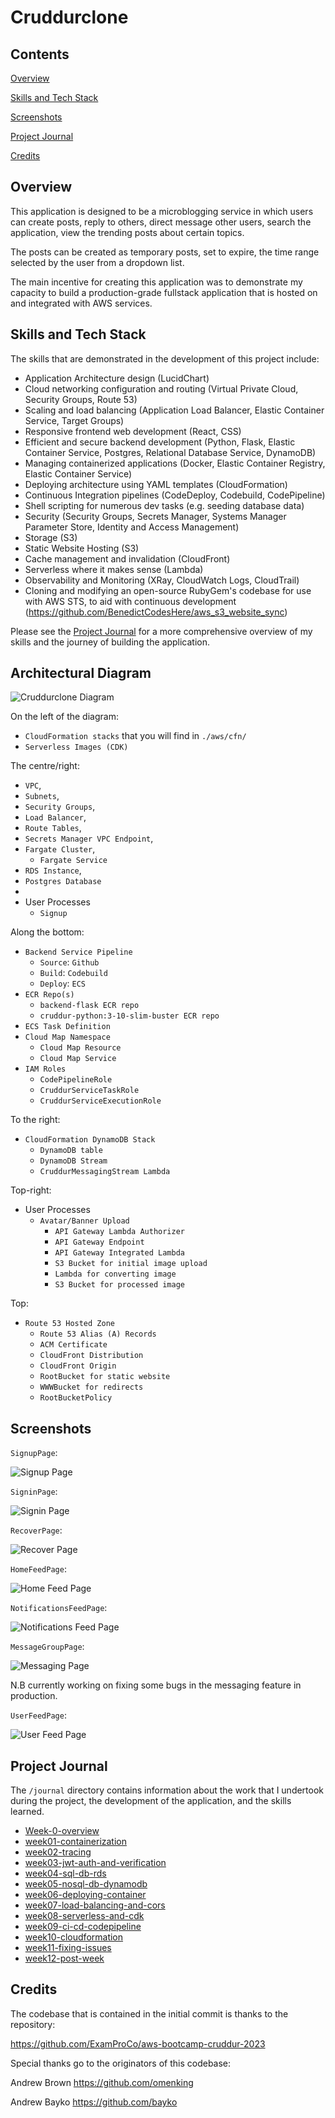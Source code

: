 # Cruddurclone

## Contents
[Overview](#overview)

[Skills and Tech Stack](#skills-and-tech-stack)

[Screenshots](#screenshots)

[Project Journal](#project-journal)

[Credits](#credits)


## Overview
This application is designed to be a microblogging service in which users can create posts, reply to others, direct message other users, search the application, view the trending posts about certain topics.

The posts can be created as temporary posts, set to expire, the time range selected by the user from a dropdown list.

The main incentive for creating this application was to demonstrate my capacity to build a production-grade fullstack application that is hosted on and integrated with AWS services.

## Skills and Tech Stack
The skills that are demonstrated in the development of this project include:
- Application Architecture design (LucidChart)
- Cloud networking configuration and routing (Virtual Private Cloud, Security Groups, Route 53)
- Scaling and load balancing (Application Load Balancer, Elastic Container Service, Target Groups)
- Responsive frontend web development (React, CSS)
- Efficient and secure backend development (Python, Flask, Elastic Container Service, Postgres, Relational Database Service, DynamoDB)
- Managing containerized applications (Docker, Elastic Container Registry, Elastic Container Service)
- Deploying architecture using YAML templates (CloudFormation)
- Continuous Integration pipelines (CodeDeploy, Codebuild, CodePipeline)
- Shell scripting for numerous dev tasks (e.g. seeding database data)
- Security (Security Groups, Secrets Manager, Systems Manager Parameter Store, Identity and Access Management)
- Storage (S3)
- Static Website Hosting (S3)
- Cache management and invalidation (CloudFront)
- Serverless where it makes sense (Lambda)
- Observability and Monitoring (XRay, CloudWatch Logs, CloudTrail)
- Cloning and modifying an open-source RubyGem's codebase for use with AWS STS, to aid with continuous development 
(https://github.com/BenedictCodesHere/aws_s3_website_sync)


Please see the [Project Journal](#project-journal) for a more comprehensive overview of my skills and the journey of building the application.

## Architectural Diagram

![Cruddurclone Diagram](./_docs/assets/cruddurclone_diagram.png)

On the left of the diagram:
- `CloudFormation stacks` that you will find in `./aws/cfn/`
- `Serverless Images (CDK)`

The centre/right:
- `VPC`,
- `Subnets`,
- `Security Groups`,
- `Load Balancer`,
- `Route Tables`,
- `Secrets Manager VPC Endpoint`,
- `Fargate Cluster`,
    - `Fargate Service`
- `RDS Instance`,
- `Postgres Database`
- 
- User Processes
    - `Signup`

Along the bottom:
- `Backend Service Pipeline`
    - `Source`: `Github`
    - `Build`: `Codebuild`
    - `Deploy`: `ECS`
- `ECR Repo(s)`
    - `backend-flask ECR repo`
    - `cruddur-python:3-10-slim-buster ECR repo`
- `ECS Task Definition`
- `Cloud Map Namespace`
    - `Cloud Map Resource`
    - `Cloud Map Service`
- `IAM Roles`
    - `CodePipelineRole`
    - `CruddurServiceTaskRole`
    - `CruddurServiceExecutionRole`

To the right:
- `CloudFormation DynamoDB Stack`
    - `DynamoDB table`
    - `DynamoDB Stream`
    - `CruddurMessagingStream Lambda`


Top-right:
- User Processes
    - `Avatar/Banner Upload`
        - `API Gateway Lambda Authorizer`
        - `API Gateway Endpoint`
        - `API Gateway Integrated Lambda`
        - `S3 Bucket for initial image upload`
        - `Lambda for converting image`
        - `S3 Bucket for processed image`

Top: 
- `Route 53 Hosted Zone`
    - `Route 53 Alias (A) Records`
    - `ACM Certificate`
    - `CloudFront Distribution`
    - `CloudFront Origin`
    - `RootBucket for static website`
    - `WWWBucket for redirects`
    - `RootBucketPolicy`

## Screenshots

`SignupPage`:

![Signup Page](./_docs/assets/signup_page.png)

`SigninPage`:

![Signin Page](./_docs/assets/cruddurclone_signin.png)

`RecoverPage`:

![Recover Page](./_docs/assets/recover_page.png)

`HomeFeedPage`:

![Home Feed Page](./_docs/assets/cruddurclone_homefeed.png)

`NotificationsFeedPage`:

![Notifications Feed Page](./_docs/assets/notificationsfeed_page.png)

`MessageGroupPage`:

![Messaging Page](./_docs/assets/cruddurclone_messaging.png)

N.B currently working on fixing some bugs in the messaging feature in production.

`UserFeedPage`:

![User Feed Page](./_docs/assets/userfeed_page.png)



## Project Journal

The `/journal` directory contains information about the work that I undertook during the project, the development of the application, and the skills learned.

- [Week-0-overview](./journal/week0-overview.md)
- [week01-containerization](./journal/week01-containerization.md)
- [week02-tracing](./journal/week02-tracing.md)
- [week03-jwt-auth-and-verification](./journal/week03-jwt-auth-and-verification.md)
- [week04-sql-db-rds](./journal/week04-sql-db-rds.md)
- [week05-nosql-db-dynamodb](./journal/week05-nosql-db-dynamodb.md)
- [week06-deploying-container](./journal/week06-deploying-container.md)
- [week07-load-balancing-and-cors](./journal/week07-load-balancing-and-cors.md)
- [week08-serverless-and-cdk](./journal/week08-serverless-and-cdk.md)
- [week09-ci-cd-codepipeline](./journal/week09-ci-cd-codepipeline.md)
- [week10-cloudformation](./journal/week10-cloudformation.md)
- [week11-fixing-issues](./journal/week11-fixing-issues.md)
- [week12-post-week](./journal/week12-post-week.md)

## Credits
The codebase that is contained in the initial commit is thanks to the repository:

https://github.com/ExamProCo/aws-bootcamp-cruddur-2023

Special thanks go to the originators of this codebase:

Andrew Brown
https://github.com/omenking 

Andrew Bayko
https://github.com/bayko
